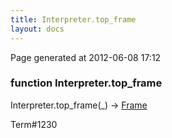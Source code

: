 ```yaml
---
title: Interpreter.top_frame
layout: docs
---
```


<div class="bottom_right_note">Page generated at 2012-06-08 17:12</div>
<h3><span class="minor">function</span> Interpreter.top_frame</h3>

Interpreter.top_frame(_) -> <a href="/docs/Frame.html">Frame</a>
<p></p>

<p><span class="extra_minor">Term#1230</span></p>
